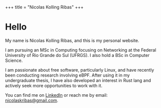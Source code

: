 +++
title = "Nicolas Kolling Ribas"
+++

# Hello

My name is Nicolas Kolling Ribas, and this is my personal website.

I am pursuing an MSc in Computing focusing on Networking at the Federal University of Rio Grande do Sul (UFRGS). I also hold a BSc in Computer Science.

I am passionate about free software, particularly Linux, and have recently been conducting research involving eBPF. After using it in my undergraduate thesis, I have also developed an interest in Rust lang and actively seek more opportunities to work with it.

You can find me on [LinkedIn](https://www.linkedin.com/in/nicolaskribas/) or reach me by email: [nicolaskribas@gmail.com](mailto:nicolaskribas@gmail.com).

